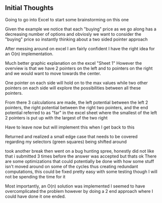 ## Initial Thoughts
Going to go into Excel to start some brainstorming on this one

Given the example we notice that each "buying" price as we go along has a decreasing number of options and obviosly we want to consider the "buying" price so instantly thinking about a two sided pointer approach


After messing around on excel I am fairly confident I have the right idea for an O(n) implementation. 

Much better graphic explanation on the excel "Sheet 1"
However the overview is that we have 2 pointers on the left and to pointers on the right and we would want to move towards the center.

One pointer on each side will hold on to the max values while two other pointers on each side will explore the possibilities between all these pointers.

From there 3 calculations are made, the left potential between the left 2 pointers, the right potential between the right two pointers, and the end potential referred to as "far" in the excel sheet where the smallest of the left 2 pointers is put up with the largest of the two right


Have to leave now but will implement this when I get back to this


Returned and realized a small edge case that needs to be covered regarding my selectors (green squares) being shifted around

took another break then went on a bug hunting spree, honestly did not like that i submitted 3 times before the answer was accepted but thats ok
There are some optimizations that could potentially be done with how some stuff isn't moved around on some of the cycles thus creating redundant computations, this could be fixed pretty easy with some testing though I will not be spending the time for it

Most importantly, an O(n) solution was implemented
I seemed to have overcomplicated the problem however by doing a 2 end approach where I could have done it one ended.